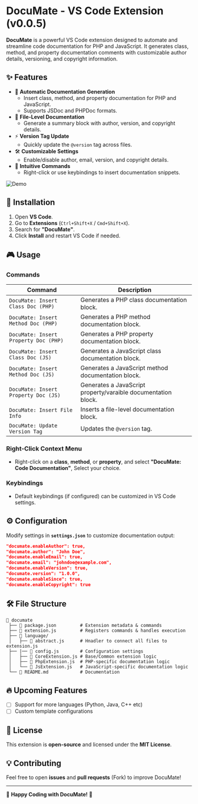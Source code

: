 # DocuMate - VS Code Extension (v0.0.5)

**DocuMate** is a powerful VS Code extension designed to automate and streamline code documentation for PHP and JavaScript. It generates class, method, and property documentation comments with customizable author details, versioning, and copyright information.

## ✨ Features

- 📌 **Automatic Documentation Generation**
  - Insert class, method, and property documentation for PHP and JavaScript.
  - Supports JSDoc and PHPDoc formats.
- 🎯 **File-Level Documentation**
  - Generate a summary block with author, version, and copyright details.
- ⚡ **Version Tag Update**
  - Quickly update the `@version` tag across files.
- 🛠️ **Customizable Settings**
  - Enable/disable author, email, version, and copyright details.
- 🚀 **Intuitive Commands**
  - Right-click or use keybindings to insert documentation snippets.

![Demo](media/demo.gif)


## 💌 Installation

1. Open **VS Code**.
2. Go to **Extensions** (`Ctrl+Shift+X` / `Cmd+Shift+X`).
3. Search for **"DocuMate"**.
4. Click **Install** and restart VS Code if needed.

## 🎮 Usage

### **Commands**
| Command | Description |
|---------|-------------|
| `DocuMate: Insert Class Doc (PHP)` | Generates a PHP class documentation block. |
| `DocuMate: Insert Method Doc (PHP)` | Generates a PHP method documentation block. |
| `DocuMate: Insert Property Doc (PHP)` | Generates a PHP property documentation block. |
| `DocuMate: Insert Class Doc (JS)` | Generates a JavaScript class documentation block. |
| `DocuMate: Insert Method Doc (JS)` | Generates a JavaScript method documentation block. |
| `DocuMate: Insert Property Doc (JS)` | Generates a JavaScript property/varaible documentation block. |
| `DocuMate: Insert File Info` | Inserts a file-level documentation block. |
| `DocuMate: Update Version Tag` | Updates the `@version` tag. |

### **Right-Click Context Menu**
- Right-click on a **class**, **method**, or **property**, and select **"DocuMate: Code Documentation"**, Select your choice.

### **Keybindings**
- Default keybindings (if configured) can be customized in VS Code settings.

## ⚙️ Configuration

Modify settings in **`settings.json`** to customize documentation output:

```json
"documate.enableAuthor": true,
"documate.author": "John Doe",
"documate.enableEmail": true,
"documate.email": "johndoe@example.com",
"documate.enableVersion": true,
"documate.version": "1.0.0",
"documate.enableSince": true,
"documate.enableCopyright": true
```

## 🛠️ File Structure

```
📂 documate
 ├── 📝 package.json         # Extension metadata & commands
 ├── 📝 extension.js         # Registers commands & handles execution
 ├── 📂 language/
 │   ├── 📝 abstract.js      # Hnadler to connect all files to extension.js
 ├── |── 📝 config.js        # Configuration settings
 │   ├── 📝 CoreExtension.js # Base/Common extension logic
 │   ├── 📝 PhpExtension.js  # PHP-specific documentation logic
 │   └── 📝 JsExtension.js   # JavaScript-specific documentation logic
 └── 📝 README.md            # Documentation
```

## 🔥 Upcoming Features
- [ ] Support for more languages (Python, Java, C++ etc)
- [ ] Custom template configurations

## 📝 License
This extension is **open-source** and licensed under the **MIT License**.

## 💡 Contributing
Feel free to open **issues** and **pull requests** (Fork) to improve DocuMate!

---

🚀 **Happy Coding with DocuMate!** 🚀